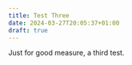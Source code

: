 ```yaml
---
title: Test Three
date: 2024-03-27T20:05:37+01:00
draft: true
---
```


Just for good measure, a third test.
